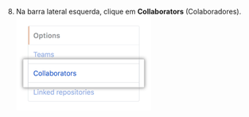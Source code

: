 8. Na barra lateral esquerda, clique em **Collaborators** (Colaboradores). ![Opção do menu de colaboradores na barra lateral esquerda](/assets/images/help/projects/project-board-collaborator-setting.png)
